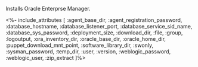 Installs Oracle Enterprse Manager.

<%- include_attributes [
  :agent_base_dir,
  :agent_registration_password,
  :database_hostname,
  :database_listener_port,
  :database_service_sid_name,
  :database_sys_password,
  :deployment_size,
  :download_dir,
  :file,
  :group,
  :logoutput,
  :ora_inventory_dir,
  :oracle_base_dir,
  :oracle_home_dir,
  :puppet_download_mnt_point,
  :software_library_dir,
  :swonly,
  :sysman_password,
  :temp_dir,
  :user,
  :version,
  :weblogic_password,
  :weblogic_user,
  :zip_extract
]%>
